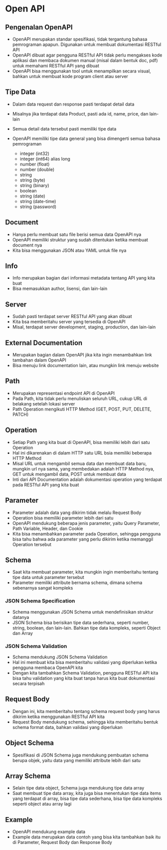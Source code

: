 # Open API

## Pengenalan OpenAPI

- OpenAPI merupakan standar spesifikasi, tidak tergantung bahasa pemrograman apapun. Digunakan untuk membuat dokumentasi RESTful API
- OpenAPI dibuat agar pengguna RESTful API tidak perlu mengakses kode aplikasi dan membaca dokumen manual (misal dalam bentuk doc, pdf) untuk memahami RESTful API yang dibuat
- OpenAPI bisa menggunakan tool untuk menampilkan secara visual, bahkan untuk membuat kode program client atau server

## Tipe Data

- Dalam data request dan response pasti terdapat detail data
- Misalnya jika terdapat data Product, pasti ada id, name, price, dan lain-lain
- Semua detail data tersebut pasti memiliki tipe data
- OpenAPI memiliki tipe data general yang bisa dimengerti semua bahasa pemrograman

  - integer (int32)
  - integer (int64) alias long
  - number (float)
  - number (double)
  - string
  - string (byte)
  - string (binary)
  - boolean
  - string (date)
  - string (date-time)
  - string (password)

## Document

- Hanya perlu membuat satu file berisi semua data OpenAPI nya
- OpenAPI memiliki struktur yang sudah ditentukan ketika membuat document nya
- Kita bisa menggunakan JSON atau YAML untuk file nya

## Info

- Info merupakan bagian dari informasi metadata tentang API yang kita buat
- Bisa memasukkan author, lisensi, dan lain-lain

## Server

- Sudah pasti terdapat server RESTful API yang akan dibuat
- Kita bsa memberitahu server yang tersedia di OpenAPI
- Misal, terdapat server development, staging, production, dan lain-lain

## External Documentation

- Merupakan bagian dalam OpenAPI jika kita ingin menambahkan link tambahan dalam OpenAPI
- Bisa menuju link documentation lain, atau mungkin link menuju website

## Path

- Merupakan representasi endpoint API di OpenAPI
- Pada Path, kita tidak perlu menuliskan seluruh URL, cukup URL di belakang setelah lokasi server
- Path Operation mengikuti HTTP Method (GET, POST, PUT, DELETE, PATCH)

## Operation

- Setiap Path yang kita buat di OpenAPI, bisa memiliki lebih dari satu Operation
- Hal ini dikarenakan di dalam HTTP satu URL bsia memiliki beberapa HTTP Method
- Misal URL untuk mengambil semua data dan membuat data baru, mungkin url nya sama, yang membedakan adalah HTTP Method nya, GET untuk mengambil data, POST untuk membuat data
- Inti dari API Documentation adalah dokumentasi operation yang terdapat pada RESTful API yang kita buat

## Parameter

- Parameter adalah data yang dikirim tidak melalu Request Body
- Operation bisa memiliki parameter lebih dari satu
- OpenAPI mendukung beberapa jenis parameter, yaitu Query Parameter, Path Variable, Header, dan Cookie
- Kita bisa menambahkan parameter pada Operation, sehingga pengguna bisa tahu bahwa ada parameter yang perlu dikirim ketika memanggil Operation tersebut

## Schema

- Saat kita membuat parameter, kita mungkin ingin memberitahu tentang tipe data untuk parameter tersebut
- Parameter memiliki attribute bernama schema, dimana schema sebenarnya sangat kompleks

### JSON Schema Specification

- Schema menggunakan JSON Schema untuk mendefinisikan struktur datanya
- JSON Schema bisa berisikan tipe data sederhana, seperti number, string, boolean, dan lain-lain. Bahkan tipe data kompleks, seperti Object dan Array

### JSON Schema Validation

- Schema mendukung JSON Schema Validation
- Hal ini membuat kita bisa memberitahu validasi yang diperlukan ketika pengguna membaca OpenAPI kita
- Dengan kita tambahkan Schema Validation, pengguna RESTful API kita bisa tahu validation yang kita buat tanpa harus kita buat dokumentasi secara terpisah

## Request Body

- Dengan ini, kita memberitahu tentang schema request body yang harus dikirim ketika menggunakan RESTful API kita
- Request Body mendukung schema, sehingga kita memberitahu bentuk schema format data, bahkan validasi yang diperlukan

## Object Schema

- Spesifikasi di JSON Schema juga mendukung pembuatan schema berupa objek, yaitu data yang memiliki attribute lebih dari satu

## Array Schema

- Selain tipe data object, Schema juga mendukung tipe data array
- Saat membuat tipe data array, kita juga bisa menentukan tipe data items yang terdapat di array, bisa tipe data sederhana, bisa tipe data kompleks seperti object atau array lagi

## Example

- OpenAPI mendukung example data
- Example data merupakan data contoh yang bisa kita tambahkan baik itu di Parameter, Request Body dan Response Body
